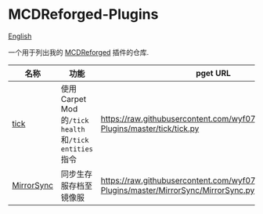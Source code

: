 # MCDReforged-Plugins

[English](https://github.com/wyf0762/MCDReforged-Plugins/blob/master/README.md)

一个用于列出我的 [MCDReforged](https://github.com/Fallen-Breath/MCDReforged) 插件的仓库.

|名称|功能|pget URL|
|----|----|----|
|[tick](https://github.com/wyf0762/MCDReforged-Plugins/tree/master/tick)|使用Carpet Mod的`/tick health`和`/tick entities`指令|https://raw.githubusercontent.com/wyf0762/MCDReforged-Plugins/master/tick/tick.py|
|[MirrorSync](https://github.com/wyf0762/MCDReforged-Plugins/tree/master/MirrorSync)|同步生存服存档至镜像服|https://raw.githubusercontent.com/wyf0762/MCDReforged-Plugins/master/MirrorSync/MirrorSync.py|